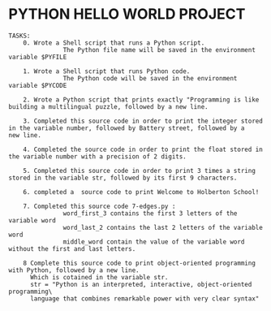 # PYTHON HELLO WORLD PROJECT
	TASKS:
		0. Wrote a Shell script that runs a Python script.
                   The Python file name will be saved in the environment variable $PYFILE

		1. Wrote a Shell script that runs Python code.
                   The Python code will be saved in the environment variable $PYCODE
		
		2. Wrote a Python script that prints exactly "Programming is like building a multilingual puzzle, followed by a new line.

		3. Completed this source code in order to print the integer stored in the variable number, followed by Battery street, followed by a                    new line.

		4. Completed the source code in order to print the float stored in the variable number with a precision of 2 digits.

		5. Completed this source code in order to print 3 times a string stored in the variable str, followed by its first 9 characters.

		6. completed a	source code to print Welcome to Holberton School!

		7. Completed this source code 7-edges.py :
                   word_first_3 contains the first 3 letters of the variable word
                   word_last_2 contains the last 2 letters of the variable word
                   middle_word contain the value of the variable word without the first and last letters.

		8 Complete this source code to print object-oriented programming with Python, followed by a new line.
		  Which is cotained in the variable str.
		  str = "Python is an interpreted, interactive, object-oriented programming\
		  language that combines remarkable power with very clear syntax"
